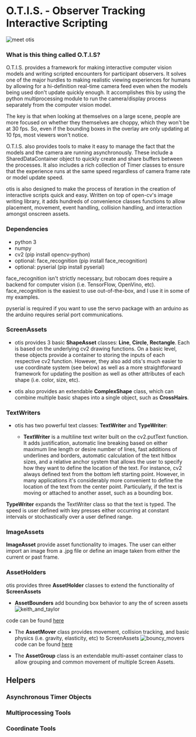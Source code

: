 # O.T.I.S. - Observer Tracking Interactive Scripting

  ![meet otis](./readme_gifs/github_otis_one.gif)

### What is this thing called O.T.I.S?

O.T.I.S. provides a framework for making interactive computer vision models and writing scripted encounters for participant 
observers. It solves one of the major hurdles to making realistic viewing experiences for humans by allowing for a 
hi-definition real-time camera feed even when the models being used don't update quickly enough. It accomplishes this by 
using the python multiprocessing module to run the camera/display process separately from the computer vision model.

The key is that when looking at themselves on a large scene, people are more focused on whether they themselves are 
choppy, which they won't be at 30 fps. So, even if the bounding boxes in the overlay are only updating at 10 fps, most 
viewers won't notice.

O.T.I.S. also provides tools to make it easy to manage the fact that the models and the camera are running asynchronously. 
These include a SharedDataContainer object to quickly create and share buffers between the processes. It also includes a 
rich collection of Timer classes to ensure that the experience runs at the same speed regardless of camera frame rate or 
model update speed.

otis is also designed to make the process of iteration in the creation of interactive scripts quick and easy. Written on 
top of open-cv's image writing library, it adds hundreds of convenience classes functions to allow placement, movement, 
event handling, collision handling, and interaction amongst onscreen assets.

### Dependencies
- python 3
- numpy
- cv2 (pip install opencv-python)
- optional: face_recognition (pip install face_recognition)
- optional: pyserial (pip install pyserial)

face_recognition isn't strictly necessary, but robocam does require a backend for computer vision (i.e. TensorFlow, 
OpenVino, etc). face_recognition is the easiest to use out-of-the-box, and I use it in some of my examples. 

pyserial is required if you want to use the servo package with an arduino as the arduino requires serial port 
communications. 

### ScreenAssets
 
- otis provides 3 basic **ShapeAsset** classes: **Line**, **Circle**, **Rectangle**. Each is based on the underlying cv2 
drawing functions. On a basic level, these objects provide a container to storing the inputs of each respective cv2 function. However, they
also add otis's much easier to use coordinate system (see below) as well as a more straightforward framework for updating 
the position as well as other attributes of each shape (i.e. color, size, etc).

- otis also provides an extendable **ComplexShape** class, which can combine multiple basic shapes into a single object, 
such as **CrossHairs**.

### TextWriters
- otis has two powerful text classes: **TextWriter** and **TypeWriter**:

    - **TextWriter** is a multiline text writer built on the cv2.putText function. It adds justification, automatic line breaking 
based on either maximum line length or desire number of lines, fast additions of underlines and borders, automatic calculation 
of the text hitbox sizes, and a relative anchor system that 
allows the user to specify how they want to define the location of the text. For instance, cv2 always defined text from the 
bottom left starting point. However, in many applications it's considerably more convenient to define the location of the text
from the center point. Particularly, if the text is moving or attached to another asset, such as a bounding box. 

**TypeWriter** expands the TextWriter class so that the text is typed. The speed is user defined with key presses either 
occurring at constant intervals or stochastically over a user defined range. 

### ImageAssets

**ImageAsset** provide asset functionality to images. The user can either import an image from a .jpg file or define 
an image taken from either the current or past frame. 

### AssetHolders

otis provides three **AssetHolder** classes to extend the functionality of **ScreenAssets**

- **AssetBounders** add bounding box behavior to any the of screen assets
![keith_and_taylor](./readme_gifs/keith_taylor.gif)

code can be found [here](https://github.com/econokeith/otis/blob/master/examples/taylor_and_me.py)

- The **AssetMover** class provides movement, collision tracking, and basic physics (i.e. gravity, elasticity, etc) to 
ScreenAssets ![bouncy_movers](./readme_gifs/bouncy_movers.gif)
code can be found [here](https://github.com/econokeith/otis/blob/master/examples/bouncy_movers.py)

- The **AssetGroup** class is an extendable multi-asset container class to allow grouping and common movement of multiple Screen Assets.

## Helpers

### Asynchronous Timer Objects
### Multiprocessing Tools
### Coordinate Tools
